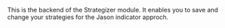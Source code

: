 This is the backend of the Strategizer module. It enables you to save and change your strategies for the Jason indicator approch.